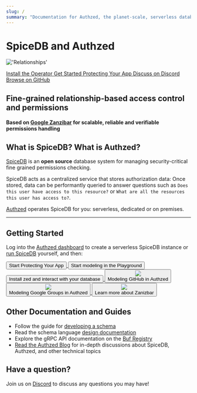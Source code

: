 ```yaml
---
slug: /
summary: "Documentation for Authzed, the planet-scale, serverless database platform for SpiceDB."
---
```


# SpiceDB and Authzed

<div style={{textAlign: 'center'}}>

!['Relationships'](/graph.svg)

<div class="overview-top-buttons">
<a href="spicedb/operator" class="btn">
    <i class="fa-solid fa-cubes"></i>
    Install the Operator
</a>
<a href="guides/first-app" class="btn with-left-margin">
    <i class="fa fa-play"></i>
    Get Started Protecting Your App
</a>
<a href="https://authzed.com/discord" class="btn with-left-margin">
    <i class="fa-brands fa-discord"></i>
    Discuss on Discord
</a>
<a href="https://github.com/authzed/spicedb" class="btn with-left-margin">
    <i class="fa-brands fa-github"></i>
    Browse on GitHub
</a>
</div>
</div>
<h2>Fine-grained relationship-based access control and permissions</h2>
<h4>Based on <a href="https://authzed.com/blog/what-is-zanzibar">Google Zanzibar</a> for scalable, reliable and verifiable permissions handling</h4>

## What is SpiceDB? What is Authzed?

[SpiceDB] is an **open source** database system for managing security-critical fine grained permissions checking.

SpiceDB acts as a centralized service that stores authorization data: Once stored, data can be performantly queried to answer questions such as <code>Does this user have access to this resource?</code> or <code>What are all the resources this user has access to?</code>.

[Authzed] operates SpiceDB for you: serverless, dedicated or on premises.

---

## Getting Started

Log into the [Authzed dashboard] to create a serverless SpiceDB instance or [run SpiceDB] yourself, and then:

<div class="next-steps-grid">
    <a href="guides/first-app">
        <Button class="btn btn-large">
            <i class="fa fa-play"></i>
            Start Protecting Your App
        </Button>
    </a>
    <a href="https://play.authzed.com">
        <Button class="btn btn-large">
            <i class="fa fa-file-code"></i>
            Start modeling in the Playground
        </Button>
    </a>
    <a href="https://github.com/authzed/zed">
        <Button class="btn btn-large">
            <i class="fa fa-terminal"></i>
            Install zed and interact with your database
        </Button>
    </a>
    <a href="https://www.youtube.com/watch?v=x3-B9-ICj0w">
        <Button class="btn btn-video">
            <div class="thumbnail">
                <i class="fa-brands fa-youtube"></i>
                <img src={require("/img/youtube_x3-B9-ICj0w.png").default} />
            </div>
            Modeling GitHub in Authzed
        </Button>
    </a>
    <a href="https://www.youtube.com/watch?v=dlARPyDVPZQ">
        <Button class="btn btn-video">
            <div class="thumbnail">
                <i class="fa-brands fa-youtube"></i>
                <img src={require("/img/youtube_dlARPyDVPZQ.png").default} />
            </div>
            Modeling Google Groups in Authzed
        </Button>
    </a>
    <a href="https://www.youtube.com/watch?v=WTfZsRPDv9Q">
        <Button class="btn btn-video">
            <div class="thumbnail">
                <i class="fa-brands fa-youtube"></i>
                <img src={require("/img/youtube_WTfZsRPDv9Q.png").default} />
            </div>
            Learn more about Zanizbar
        </Button>
    </a>
</div>

## Other Documentation and Guides

- Follow the guide for [developing a schema]
- Read the schema language [design documentation]
- Explore the gRPC API documentation on the [Buf Registry]
- [Read the Authzed Blog] for in-depth discussions about SpiceDB, Authzed, and other technical topics

## Have a question?

Join us on [Discord] to discuss any questions you may have!

[discord]: https://authzed.com/discord
[run spicedb]: spicedb/installing.md
[authzed]: https://authzed.com
[authzed dashboard]: https://app.authzed.com
[spicedb]: https://github.com/authzed/spicedb
[developing a schema]: guides/schema.md
[watch a video]: https://www.youtube.com/watch?v=x3-B9-ICj0w
[design documentation]: https://authzed.com/docs/reference/schema-lang
[jump into the playground]: https://play.authzed.com
[buf registry]: https://buf.build/authzed/api/docs
[install zed]: https://github.com/authzed/zed
[read the authzed blog]: https://authzed.com/blog
